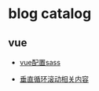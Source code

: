 # blog catalog
## vue
- [vue配置sass](https://github.com/NameHewei/blog/issues/1) 

- [垂直循环滚动相关内容](https://github.com/NameHewei/blog/issues/2)
